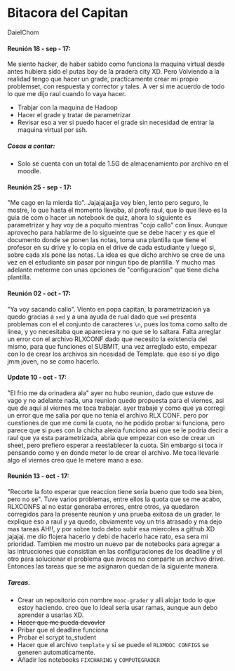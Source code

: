 # Bitacora del Capitan
DaielChom

#### Reunión 18 - sep - 17:
Me siento hacker, de haber sabido como funciona la maquina virtual desde antes hubiera sido el putas boy de la pradera city XD. Pero Volviendo a la realidad tengo que hacer un grade, practicamente crear mi propio problemset, con respuesta y corrector y tales. A ver si me acuerdo de todo lo que me dijo raul cuando lo vaya  hacer.
* Trabjar con la maquina de Hadoop
* Hacer el grade y tratar de parametrizar
* Revisar eso a ver si puedo hacer el grade sin necesidad de entrar la maquina virtual por ssh.

##### Cosas a contar:
* Solo se cuenta con un total de 1.5G de almacenamiento por archivo en el moodle.

#### Reunión 25 - sep - 17:
"Me cago en la mierda tio". Jajajajaajja voy bien, lento pero seguro, le mostre, lo que hasta el momento llevaba, al profe raul, que lo que llevo es la guia de com o hacer un notebook de quiz, ahora lo siguiente es parametrizar y hay voy de a poquito mientras "cojo callo" con linux. Aunque aprovecho para hablarme de lo sigueinte que se debe hacer y es que el documento donde se ponen las notas, toma una plantilla que tiene el profesor en su drive y lo copia en el drive de cada estudiante y luego si, sobre cada xls pone las notas. La idea es que dicho archivo se cree de una vez en el estudiante sin pasar por ningun tipo de plantilla. Y mucho mas adelante meterme con unas opciones de "configuracion" que tiene dicha plantilla.

#### Reunión 02 - oct - 17:
"Ya voy sacando callo". Viento en popa capitan, la parametrizacion ya quedo gracias a `sed` y a una ayuda de rual dado que `sed` presenta problemas con el el conjunto de caracteres `\n`, pues los toma como salto de linea, y yo necesitaba que apareciera y no que se lo saltara. Falta arreglar un error con el archivo RLXCONF dado que necesito la existencia del mismo, para que funciones el SUBMIT, una vez arreglado esto, empezar con lo de crear los archivos sin ncesidad de Template. que eso si yo digo jmm joven, no se como hacerlo.

#### Update 10 - oct - 17:
"El frio me da orinadera ala" ayer no hubo reunion, dado que estuve de vago y no adelante nada, una reunion quedo propuesta para el viernes, asi que de aqui al viernes me toca trabajar.  ayer trabaje y como que ya corregi un error que me salia por que no tenia el archivo RLX CONF. pero por cuestiones de que me comi la cuota, no he podido probar si funciona, pero parece que si pues con la chicha alexia funciono asi que se le podria decir a raul que ya esta parametrizada, abria que empezar con eso de crear un sheet, pero prefiero esperar a reestablecer la cuota. Sin embargo si toca ir pensando como y en donde meter lo de crear el archivo. Me toca llevarle algo el viernes creo que le metere mano a eso.

#### Reunión 13 - oct - 17:
"Recorte la foto esperar que reaccion tiene seria bueno que todo sea bien, pero no se". Tuve varios problemas, entre ellos la quota que se me acabo, RLXCONFS al no estar generaba errores, entre otros, ya quedaron corregidos para la presente reunion y una prueba exitosa de un grader. le explique eso a raul y ya quedo, obviamente voy un tris atrasado y ma dejo mas tareas AH!!, y por sobre todo debo subir esa miercoles a github XD jajajaj. me dio flojera hacerlo y debi de hacerlo hace rato, esa sera mi prioridad. Tambien me mostro un nuevo par de notebooks para agregar a las intrucciones que consistian en las configuraciones de los deadline y el otro para solucionar el problema que aveces no comparte un archivo drive. Entonces las tareas que se me asignaron quedan de la siguiente manera.

##### Tareas.
* Crear un repositorio con nombre `mooc-grader` y alli alojar todo lo que estoy haciendo. creo que lo ideal seria usar ramas, aunque aun debo aprender a usarlas XD.
* ~~Hacer que me pueda devovler~~
* Pribar que el deadline funciona
* Probar el scrypt to_student
* Hacer que el archivo `template` y si se puede el `RLXMOOC CONFIGS` se generen automaticamente.
* Añadir los notebooks `FIXCHARING` y `COMPUTEGRADER`
